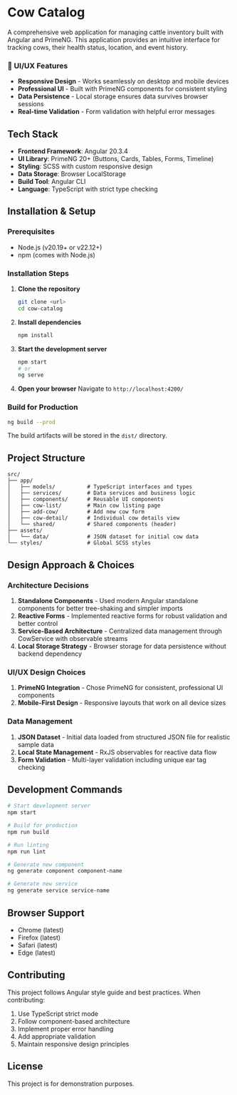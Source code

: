 # Cow Catalog

A comprehensive web application for managing cattle inventory built with Angular and PrimeNG. This application provides an intuitive interface for tracking cows, their health status, location, and event history.


### 🎨 UI/UX Features
- **Responsive Design** - Works seamlessly on desktop and mobile devices
- **Professional UI** - Built with PrimeNG components for consistent styling
- **Data Persistence** - Local storage ensures data survives browser sessions
- **Real-time Validation** - Form validation with helpful error messages

## Tech Stack

- **Frontend Framework**: Angular 20.3.4
- **UI Library**: PrimeNG 20+ (Buttons, Cards, Tables, Forms, Timeline)
- **Styling**: SCSS with custom responsive design
- **Data Storage**: Browser LocalStorage
- **Build Tool**: Angular CLI
- **Language**: TypeScript with strict type checking

## Installation & Setup

### Prerequisites
- Node.js (v20.19+ or v22.12+)
- npm (comes with Node.js)

### Installation Steps

1. **Clone the repository**
   ```bash
   git clone <url>
   cd cow-catalog
   ```

2. **Install dependencies**
   ```bash
   npm install
   ```

3. **Start the development server**
   ```bash
   npm start
   # or
   ng serve
   ```

4. **Open your browser**
   Navigate to `http://localhost:4200/`

### Build for Production

```bash
ng build --prod
```

The build artifacts will be stored in the `dist/` directory.

## Project Structure

```
src/
├── app/
│   ├── models/          # TypeScript interfaces and types
│   ├── services/        # Data services and business logic
│   ├── components/      # Reusable UI components
│   ├── cow-list/        # Main cow listing page
│   ├── add-cow/         # Add new cow form
│   ├── cow-detail/      # Individual cow details view
│   └── shared/          # Shared components (header)
├── assets/
│   └── data/            # JSON dataset for initial cow data
└── styles/              # Global SCSS styles
```

## Design Approach & Choices

### Architecture Decisions

1. **Standalone Components** - Used modern Angular standalone components for better tree-shaking and simpler imports
2. **Reactive Forms** - Implemented reactive forms for robust validation and better control
3. **Service-Based Architecture** - Centralized data management through CowService with observable streams
4. **Local Storage Strategy** - Browser storage for data persistence without backend dependency

### UI/UX Design Choices

1. **PrimeNG Integration** - Chose PrimeNG for consistent, professional UI components
2. **Mobile-First Design** - Responsive layouts that work on all device sizes

### Data Management

1. **JSON Dataset** - Initial data loaded from structured JSON file for realistic sample data
2. **Local State Management** - RxJS observables for reactive data flow
3. **Form Validation** - Multi-layer validation including unique ear tag checking


## Development Commands

```bash
# Start development server
npm start

# Build for production
npm run build

# Run linting
npm run lint

# Generate new component
ng generate component component-name

# Generate new service
ng generate service service-name
```

## Browser Support

- Chrome (latest)
- Firefox (latest)
- Safari (latest)
- Edge (latest)

## Contributing

This project follows Angular style guide and best practices. When contributing:

1. Use TypeScript strict mode
2. Follow component-based architecture
3. Implement proper error handling
4. Add appropriate validation
5. Maintain responsive design principles

## License

This project is for demonstration purposes.